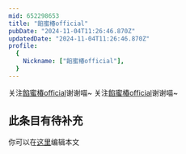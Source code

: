```yaml
---
mid: 652298653
title: "餡蜜椿official"
pubDate: "2024-11-04T11:26:46.870Z"
updatedDate: "2024-11-04T11:26:46.870Z"
profile:
  {
    Nickname: ["餡蜜椿official"],
  }
---
```


关注[餡蜜椿official](https://space.bilibili.com/652298653)谢谢喵~ 关注[餡蜜椿official](https://space.bilibili.com/652298653)谢谢喵~

## 此条目有待补充
你可以在[这里](https://github.com/Yuhanawa/VTuber.ICU-Content/edit/master/v/餡蜜椿official/index.md)编辑本文
